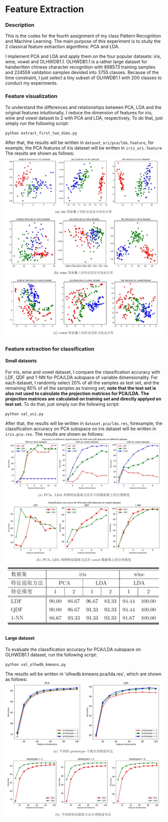 # Feature Extraction

### Description
This is the codes for the fourth assignment of my class Pattern Recognition and Machine Learning.
The main purpose of this experiment is to study the 2 classical feature extraction
algorithms: PCA and LDA.

I implement PCA and LDA and apply them on the four popular datasets: iris, wine, vowel and OLHWDB1.1. 
OLHWDB1.1 is a rather large dataset for handwritten chinese character recognition with 898573 training 
samples and 224559 validation samples devided into 3755 classes. Because of the time constraint, I just 
select a tiny subset of OLHWDB1.1 with 200 classes to conduct my experiments.

### Feature visualization
To understand the differences and relationships between PCA, LDA and the original features intuitionally, 
I reduce the dimension of features for iris, wine and vowel dataset to 2 with PCA and LDA, respectively.
To do that, just simply run the following script:
```shell
python extract_first_two_dims.py
```
After that, the results will be written in `dataset_ori/pca/lda.feature`, for example, the PCA features 
of iris dataset will be written in `iris_ori.feature` The results are shown as follows:
![](https://github.com/tlzhao-casia/PatternRecognitionAssignment/blob/master/FeatureExtraction/jpgs/feature_visualization.JPG) 

### Feature extraction for classification
#### Small datasets
For iris, wine and vowel dataset, I compare the classification accuracy with LDF, QDF and 1-NN for PCA/LDA subspace of 
variable dimensionality. For each dataset, I randomly select 20% of all the samples as test set, and the remaining 
80% of all the samples as training set, 
**note that the test set is also not used to calculate the projection matrices for PCA/LDA. The projection matrices are**
**calculated on training set and directly applyed on test set.**
To do that, just simply run the following script:
```shell
python val_uci.py
```
After that, the results will be written in `dataset.pca/lda.res`, forexample, the classification accuracy on 
PCA subspace on iris dataset will be written in `iris.pca.res`. The results are shown as follows:
![](https://github.com/tlzhao-casia/PatternRecognitionAssignment/blob/master/FeatureExtraction/jpgs/cls_acc_uci_fig.JPG) 
![](https://github.com/tlzhao-casia/PatternRecognitionAssignment/blob/master/FeatureExtraction/jpgs/cls_acc_uci_tbl.JPG)

#### Large dataset
To evaluate the classification accuracy for PCA/LDA subspace on OLHWDB1.1 dataset, run the following script:
```shell
python val_olhwdb_kmeans.py
``` 
The results will be written in 'olhwdb.kmeans.pca/lda.res', which are shown as follows:
![](https://github.com/tlzhao-casia/PatternRecognitionAssignment/blob/master/FeatureExtraction/jpgs/cls_acc_olhwdb.JPG)
